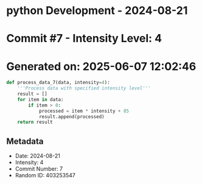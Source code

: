 ﻿# python Development - 2024-08-21
# Commit #7 - Intensity Level: 4
# Generated on: 2025-06-07 12:02:46
```python
def process_data_7(data, intensity=4):
    '''Process data with specified intensity level'''
    result = []
    for item in data:
        if item > 0:
            processed = item * intensity + 85
            result.append(processed)
    return result
```
## Metadata
- Date: 2024-08-21
- Intensity: 4
- Commit Number: 7
- Random ID: 403253547
